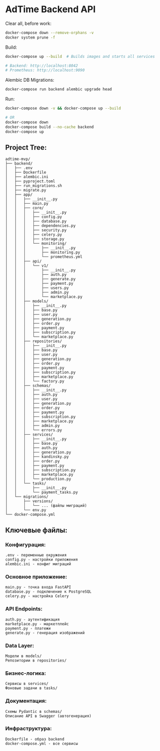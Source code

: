 # AdTime Backend API


Clear all, before work:

```bash
docker-compose down --remove-orphans -v
docker system prune -f
```
Build:
```bash
docker-compose up --build  # Builds images and starts all services

# Backend: http://localhost:8042
# Prometheus: http://localhost:9090
```

Alembic DB Migrations:

```bash
docker-compose run backend alembic upgrade head
```

Run:

```bash
docker-compose down -v && docker-compose up --build

# OR
docker-compose down
docker-compose build --no-cache backend
docker-compose up
```


## Project Tree:

```text
adtime-mvp/
├── backend/
│   ├── .env
│   ├── Dockerfile
│   ├── alembic.ini
│   ├── pyproject.toml
│   ├── run_migrations.sh
│   ├── migrate.py
│   ├── app/
│   │   ├── __init__.py
│   │   ├── main.py
│   │   ├── core/
│   │   │   ├── __init__.py
│   │   │   ├── config.py
│   │   │   ├── database.py
│   │   │   ├── dependencies.py
│   │   │   ├── security.py
│   │   │   ├── celery.py
│   │   │   ├── storage.py
│   │   │   └── monitoring/
│   │   │       ├── __init__.py
│   │   │       ├── monitoring.py
│   │   │       └── prometheus.yml
│   │   ├── api/
│   │   │   └── v1/
│   │   │       ├── __init__.py
│   │   │       ├── auth.py
│   │   │       ├── generate.py
│   │   │       ├── payment.py
│   │   │       ├── users.py
│   │   │       ├── admin.py
│   │   │       └── marketplace.py
│   │   ├── models/
│   │   │   ├── __init__.py
│   │   │   ├── base.py
│   │   │   ├── user.py
│   │   │   ├── generation.py
│   │   │   ├── order.py
│   │   │   ├── payment.py
│   │   │   ├── subscription.py
│   │   │   └── marketplace.py
│   │   ├── repositories/
│   │   │   ├── __init__.py
│   │   │   ├── base.py
│   │   │   ├── user.py
│   │   │   ├── generation.py
│   │   │   ├── order.py
│   │   │   ├── payment.py
│   │   │   ├── subscription.py
│   │   │   ├── marketplace.py
│   │   │   └── factory.py
│   │   ├── schemas/
│   │   │   ├── __init__.py
│   │   │   ├── auth.py
│   │   │   ├── user.py
│   │   │   ├── generation.py
│   │   │   ├── order.py
│   │   │   ├── payment.py
│   │   │   ├── subscription.py
│   │   │   ├── marketplace.py
│   │   │   ├── admin.py
│   │   │   └── errors.py
│   │   ├── services/
│   │   │   ├── __init__.py
│   │   │   ├── base.py
│   │   │   ├── auth.py
│   │   │   ├── generation.py
│   │   │   ├── kandinsky.py
│   │   │   ├── order.py
│   │   │   ├── payment.py
│   │   │   ├── subscription.py
│   │   │   ├── marketplace.py
│   │   │   └── production.py
│   │   └── tasks/
│   │       ├── __init__.py
│   │       └── payment_tasks.py
│   └── migrations/
│       ├── versions/
│       │   └── ... (файлы миграций)
│       └── env.py
└── docker-compose.yml
```

## Ключевые файлы:

### Конфигурация:

    .env - переменные окружения
    config.py - настройки приложения
    alembic.ini - конфиг миграций

### Основное приложение:

    main.py - точка входа FastAPI
    database.py - подключение к PostgreSQL
    celery.py - настройка Celery

### API Endpoints:

    auth.py - аутентификация
    marketplace.py - маркетплейс
    payment.py - платежи
    generate.py - генерация изображений

### Data Layer:

    Модели в models/
    Репозитории в repositories/

### Бизнес-логика:

    Сервисы в services/
    Фоновые задачи в tasks/

### Документация:

    Схемы Pydantic в schemas/
    Описание API в Swagger (автогенерация)

### Инфраструктура:

    Dockerfile - образ backend
    docker-compose.yml - все сервисы